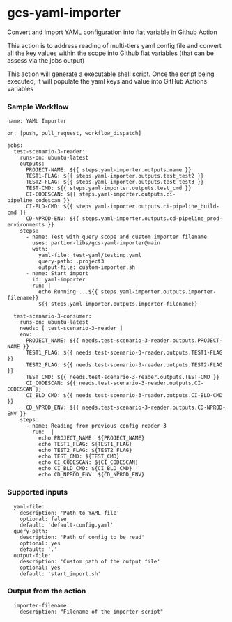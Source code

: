 # gcs-yaml-importer
Convert and Import YAML configuration into flat variable in Github Action 

This action is to address reading of multi-tiers yaml config file and convert all the key values within the scope into Github flat variables (that can be assess via the jobs output)

This action will generate a executable shell script. Once the script being executed, it will populate the yaml keys and value into GitHub Actions variables

### Sample Workflow
```
name: YAML Importer

on: [push, pull_request, workflow_dispatch]

jobs:
  test-scenario-3-reader:
    runs-on: ubuntu-latest
    outputs:
      PROJECT-NAME: ${{ steps.yaml-importer.outputs.name }}
      TEST1-FLAG: ${{ steps.yaml-importer.outputs.test_test2 }}
      TEST2-FLAG: ${{ steps.yaml-importer.outputs.test_test3 }}
      TEST-CMD: ${{ steps.yaml-importer.outputs.test_cmd }}
      CI-CODESCAN: ${{ steps.yaml-importer.outputs.ci-pipeline_codescan }}
      CI-BLD-CMD: ${{ steps.yaml-importer.outputs.ci-pipeline_build-cmd }}
      CD-NPROD-ENV: ${{ steps.yaml-importer.outputs.cd-pipeline_prod-environments }}
    steps:
      - name: Test with query scope and custom importer filename
        uses: partior-libs/gcs-yaml-importer@main
        with:
          yaml-file: test-yaml/testing.yaml
          query-path: .project3
          output-file: custom-importer.sh
      - name: Start import
        id: yaml-importer
        run: |
          echo Running ...${{ steps.yaml-importer.outputs.importer-filename}}
          ${{ steps.yaml-importer.outputs.importer-filename}}

  test-scenario-3-consumer:
    runs-on: ubuntu-latest
    needs: [ test-scenario-3-reader ]
    env: 
      PROJECT_NAME: ${{ needs.test-scenario-3-reader.outputs.PROJECT-NAME }}
      TEST1_FLAG: ${{ needs.test-scenario-3-reader.outputs.TEST1-FLAG }}
      TEST2_FLAG: ${{ needs.test-scenario-3-reader.outputs.TEST2-FLAG }}
      TEST_CMD: ${{ needs.test-scenario-3-reader.outputs.TEST-CMD }}
      CI_CODESCAN: ${{ needs.test-scenario-3-reader.outputs.CI-CODESCAN }}
      CI_BLD_CMD: ${{ needs.test-scenario-3-reader.outputs.CI-BLD-CMD }}
      CD_NPROD_ENV: ${{ needs.test-scenario-3-reader.outputs.CD-NPROD-ENV }}
    steps:
      - name: Reading from previous config reader 3
        run:  |
          echo PROJECT_NAME: ${PROJECT_NAME}
          echo TEST1_FLAG: ${TEST1_FLAG}
          echo TEST2_FLAG: ${TEST2_FLAG}
          echo TEST_CMD: ${TEST_CMD}
          echo CI_CODESCAN: ${CI_CODESCAN}
          echo CI_BLD_CMD: ${CI_BLD_CMD}
          echo CD_NPROD_ENV: ${CD_NPROD_ENV}
```

### Supported inputs
```
  yaml-file:  
    description: 'Path to YAML file'
    optional: false
    default: 'default-config.yaml'
  query-path:  
    description: 'Path of config to be read'
    optional: yes
    default: '.'
  output-file:  
    description: 'Custom path of the output file'
    optional: yes
    default: 'start_import.sh'
```

### Output from the action
```
  importer-filename:
    description: "Filename of the importer script"
```